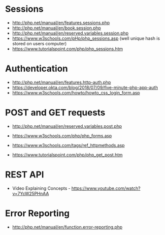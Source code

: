 # Sessions
* http://php.net/manual/en/features.sessions.php
* http://php.net/manual/en/book.session.php
* http://php.net/manual/en/reserved.variables.session.php
* https://www.w3schools.com/pHp/php_sessions.asp (well unique hash is stored on users computer)
* https://www.tutorialspoint.com/php/php_sessions.htm

# Authentication
* http://php.net/manual/en/features.http-auth.php
* https://developer.okta.com/blog/2018/07/09/five-minute-php-app-auth
* https://www.w3schools.com/howto/howto_css_login_form.asp

# POST and GET requests
* http://php.net/manual/en/reserved.variables.post.php

* https://www.w3schools.com/php/php_forms.asp
* https://www.w3schools.com/tags/ref_httpmethods.asp
* https://www.tutorialspoint.com/php/php_get_post.htm


# REST API

* Video Explaining Concepts - https://www.youtube.com/watch?v=7YcW25PHnAA

# Error Reporting
* http://php.net/manual/en/function.error-reporting.php
